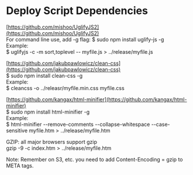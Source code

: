 Deploy Script Dependencies
==========================

[https://github.com/mishoo/UglifyJS2](https://github.com/mishoo/UglifyJS2)  
For command line use, add -g flag: $ sudo npm install uglify-js -g  
Example:  
$ uglifyjs -c -m sort,toplevel -- myfile.js > ../release/myfile.js  

[https://github.com/jakubpawlowicz/clean-css](https://github.com/jakubpawlowicz/clean-css)  
$ sudo npm install clean-css -g  
Example:  
$ cleancss -o ../releasr/myfile.min.css myfile.css  

[https://github.com/kangax/html-minifier](https://github.com/kangax/html-minifier)  
$ sudo npm install html-minifier -g  
Example:  
$ html-minifier --remove-comments --collapse-whitespace --case-sensitive myfile.htm > ../release/myfile.htm  

GZIP: all major browsers support gzip  
gzip -9 -c index.htm > ../release/myfile.htm  

Note: Remember on S3, etc. you need to add Content-Encoding = gzip to META tags.  
